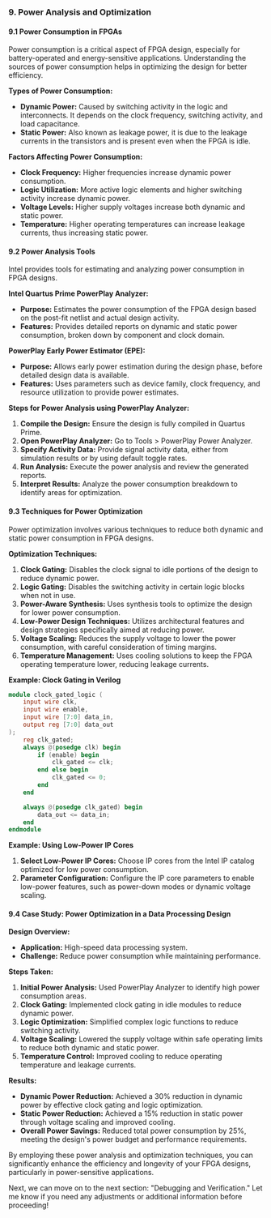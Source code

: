 ### 9. Power Analysis and Optimization

#### 9.1 Power Consumption in FPGAs
Power consumption is a critical aspect of FPGA design, especially for battery-operated and energy-sensitive applications. Understanding the sources of power consumption helps in optimizing the design for better efficiency.

**Types of Power Consumption:**
- **Dynamic Power:** Caused by switching activity in the logic and interconnects. It depends on the clock frequency, switching activity, and load capacitance.
- **Static Power:** Also known as leakage power, it is due to the leakage currents in the transistors and is present even when the FPGA is idle.

**Factors Affecting Power Consumption:**
- **Clock Frequency:** Higher frequencies increase dynamic power consumption.
- **Logic Utilization:** More active logic elements and higher switching activity increase dynamic power.
- **Voltage Levels:** Higher supply voltages increase both dynamic and static power.
- **Temperature:** Higher operating temperatures can increase leakage currents, thus increasing static power.

#### 9.2 Power Analysis Tools
Intel provides tools for estimating and analyzing power consumption in FPGA designs.

**Intel Quartus Prime PowerPlay Analyzer:**
- **Purpose:** Estimates the power consumption of the FPGA design based on the post-fit netlist and actual design activity.
- **Features:** Provides detailed reports on dynamic and static power consumption, broken down by component and clock domain.

**PowerPlay Early Power Estimator (EPE):**
- **Purpose:** Allows early power estimation during the design phase, before detailed design data is available.
- **Features:** Uses parameters such as device family, clock frequency, and resource utilization to provide power estimates.

**Steps for Power Analysis using PowerPlay Analyzer:**
1. **Compile the Design:** Ensure the design is fully compiled in Quartus Prime.
2. **Open PowerPlay Analyzer:** Go to Tools > PowerPlay Power Analyzer.
3. **Specify Activity Data:** Provide signal activity data, either from simulation results or by using default toggle rates.
4. **Run Analysis:** Execute the power analysis and review the generated reports.
5. **Interpret Results:** Analyze the power consumption breakdown to identify areas for optimization.

#### 9.3 Techniques for Power Optimization
Power optimization involves various techniques to reduce both dynamic and static power consumption in FPGA designs.

**Optimization Techniques:**
1. **Clock Gating:** Disables the clock signal to idle portions of the design to reduce dynamic power.
2. **Logic Gating:** Disables the switching activity in certain logic blocks when not in use.
3. **Power-Aware Synthesis:** Uses synthesis tools to optimize the design for lower power consumption.
4. **Low-Power Design Techniques:** Utilizes architectural features and design strategies specifically aimed at reducing power.
5. **Voltage Scaling:** Reduces the supply voltage to lower the power consumption, with careful consideration of timing margins.
6. **Temperature Management:** Uses cooling solutions to keep the FPGA operating temperature lower, reducing leakage currents.

**Example: Clock Gating in Verilog**
```verilog
module clock_gated_logic (
    input wire clk,
    input wire enable,
    input wire [7:0] data_in,
    output reg [7:0] data_out
);
    reg clk_gated;
    always @(posedge clk) begin
        if (enable) begin
            clk_gated <= clk;
        end else begin
            clk_gated <= 0;
        end
    end

    always @(posedge clk_gated) begin
        data_out <= data_in;
    end
endmodule
```

**Example: Using Low-Power IP Cores**
1. **Select Low-Power IP Cores:** Choose IP cores from the Intel IP catalog optimized for low power consumption.
2. **Parameter Configuration:** Configure the IP core parameters to enable low-power features, such as power-down modes or dynamic voltage scaling.

#### 9.4 Case Study: Power Optimization in a Data Processing Design
**Design Overview:**
- **Application:** High-speed data processing system.
- **Challenge:** Reduce power consumption while maintaining performance.

**Steps Taken:**
1. **Initial Power Analysis:** Used PowerPlay Analyzer to identify high power consumption areas.
2. **Clock Gating:** Implemented clock gating in idle modules to reduce dynamic power.
3. **Logic Optimization:** Simplified complex logic functions to reduce switching activity.
4. **Voltage Scaling:** Lowered the supply voltage within safe operating limits to reduce both dynamic and static power.
5. **Temperature Control:** Improved cooling to reduce operating temperature and leakage currents.

**Results:**
- **Dynamic Power Reduction:** Achieved a 30% reduction in dynamic power by effective clock gating and logic optimization.
- **Static Power Reduction:** Achieved a 15% reduction in static power through voltage scaling and improved cooling.
- **Overall Power Savings:** Reduced total power consumption by 25%, meeting the design's power budget and performance requirements.

By employing these power analysis and optimization techniques, you can significantly enhance the efficiency and longevity of your FPGA designs, particularly in power-sensitive applications.

Next, we can move on to the next section: "Debugging and Verification." Let me know if you need any adjustments or additional information before proceeding!